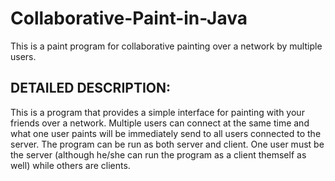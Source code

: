 Collaborative-Paint-in-Java
===========================

This is a paint program for collaborative painting over a network by multiple users.


DETAILED DESCRIPTION:
---------------------

This is a program that provides a simple interface for painting with your friends over a network. Multiple users can connect at the same time and what one user paints will be immediately send to all users connected to the server. The program can be run as both server and client. One user must be the server (although he/she can run the program as a client themself as well) while others are clients.
